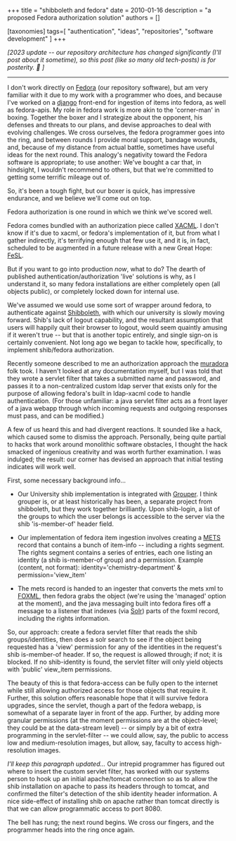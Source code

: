 +++
title = "shibboleth and fedora"
date = 2010-01-16
description = "a proposed Fedora authorization solution"
authors = []

[taxonomies]
tags=[ "authentication", "ideas", "repositories", "software development" ]
+++

_[2023 update -- our repository architecture has changed significantly (I'll post about it sometime), so this post (like so many old tech-posts) is for posterity. 🙂 ]_

---

I don't work directly on [Fedora][fedora_link] (our repository software), but am very familiar with it due to my work with a programmer who does, and because I've worked on a [django](http://www.djangoproject.com/) front-end for ingestion of items into fedora, as well as fedora-apis. My role in fedora work is more akin to the 'corner-man' in boxing. Together the boxer and I strategize about the opponent, his defenses and threats to our plans, and devise approaches to deal with evolving challenges. We cross ourselves, the fedora programmer goes into the ring, and between rounds I provide moral support, bandage wounds, and, because of my distance from actual battle, sometimes have useful ideas for the next round. This analogy's negativity toward the Fedora software is appropriate; to use another: We've bought a car that, in hindsight, I wouldn't recommend to others, but that we're committed to getting some terrific mileage out of.

[fedora_link]: http://en.wikipedia.org/wiki/Fedora_(software)

So, it's been a tough fight, but our boxer is quick, has impressive endurance, and we believe we'll come out on top.

Fedora authorization is one round in which we think we've scored well.

Fedora comes bundled with an authorization piece called [XACML](http://en.wikipedia.org/wiki/XACML). I don't know if it's due to xacml, or fedora's implementation of it, but from what I gather indirectly, it's terrifying enough that few use it, and it is, in fact, scheduled to be augmented in a future release with a new Great Hope: [FeSL](https://wiki.lyrasis.org/display/FEDORA34/FeSL+Authentication).

But if you want to go into production *now*, what to do? The dearth of published authentication/authorization 'live' solutions is why, as I understand it, so many fedora installations are either completely open (all objects public), or completely locked down for internal use.

We've assumed we would use some sort of wrapper around fedora, to authenticate against [Shibboleth](http://shibboleth.internet2.edu/), with which our university is slowly moving forward. Shib's lack of logout capability, and the resultant assumption that users will happily quit their browser to logout, would seem quaintly amusing if it weren't true -- but that is another topic entirely, and single sign-on is certainly convenient. Not long ago we began to tackle how, specifically, to implement shib/fedora authorization.

Recently someone described to me an authorization approach the [muradora](http://www.muradora.org/muradora) folk took. I haven't looked at any documentation myself, but I was told that they wrote a servlet filter that takes a submitted name and password, and passes it to a non-centralized custom ldap server that exists only for the purpose of allowing fedora's built in ldap-xacml code to handle authentication. (For those unfamiliar: a java servlet filter acts as a front layer of a java webapp through which incoming requests and outgoing responses must pass, and can be modified.) 

A few of us heard this and had divergent reactions. It sounded like a hack, which caused some to dismiss the approach. Personally, being quite partial to hacks that work around monolithic software obstacles, I thought the hack smacked of ingenious creativity and was worth further examination. I was indulged; the result: our corner has devised an approach that initial testing indicates will work well.

First, some necessary background info... 

* Our University shib implementation is integrated with [Grouper](http://www.internet2.edu/grouper/). I think grouper is, or at least historically has been, a separate project from shibboleth, but they work together brilliantly. Upon shib-login, a list of the groups to which the user belongs is accessible to the server via the shib 'is-member-of' header field.

* Our implementation of fedora item ingestion involves creating a [METS](http://en.wikipedia.org/wiki/METS) record that contains a bunch of item-info -- including a rights segment. The rights segment contains a series of entries, each one listing an identity (a shib is-member-of group) and a permission. Example (content, not format): identity='chemistry-department' & permission='view_item'

* The mets record is handed to an ingester that converts the mets xml to [FOXML](http://www.fedora-commons.org/download/2.0/userdocs/digitalobjects/introFOXML.html), then fedora grabs the object (we're using the 'managed' option at the moment), and the java messaging built into fedora fires off a message to a listener that indexes (via [Solr](http://lucene.apache.org/solr/)) parts of the foxml record, including the rights information.

So, our approach: create a fedora servlet filter that reads the shib groups/identities, then does a solr search to see if the object being requested has a 'view' permission for any of the identities in the request's shib is-member-of header. If so, the request is allowed through; if not; it is blocked. If no shib-identity is found, the servlet filter will only yield objects with 'public' view_item permissions. 

The beauty of this is that fedora-access can be fully open to the internet while still allowing authorized access for those objects that require it. Further, this solution offers reasonable hope that it will survive fedora upgrades, since the servlet, though a part of the fedora webapp, is somewhat of a separate layer in front of the app. Further, by adding more granular permissions (at the moment permissions are at the object-level; they could be at the data-stream level) -- or simply by a bit of extra programming in the servlet-filter -- we could allow, say, the public to access low and medium-resolution images, but allow, say, faculty to access high-resolution images.

*I'll keep this paragraph updated...* Our intrepid programmer has figured out where to insert the custom servlet filter, has worked with our systems person to hook up an initial apache/tomcat connection so as to allow the shib installation on apache to pass its headers through to tomcat, and confirmed the filter's detection of the shib identity header information. A nice side-effect of installing shib on apache rather than tomcat directly is that we can allow programmatic access to port 8080.

The bell has rung; the next round begins. We cross our fingers, and the programmer heads into the ring once again.
